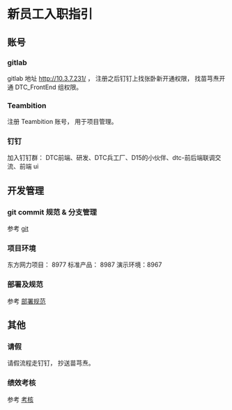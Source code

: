 # 新员工入职指引

## 账号

### gitlab

gitlab 地址 http://10.3.7.231/ ， 注册之后钉钉上找张卧新开通权限， 找苗芎焘开通 DTC_FrontEnd 组权限。

### Teambition 

注册 Teambition 账号， 用于项目管理。

### 钉钉

加入钉钉群： DTC前端、研发、DTC兵工厂、D15的小伙伴、dtc-前后端联调交流、前端 ui

## 开发管理

### git commit 规范 & 分支管理

参考 [git](git.md)

### 项目环境
东方网力项目： 8977
标准产品： 8987
演示环境：8967

### 部署及规范

参考 [部署规范](deploy.md)

## 其他

### 请假

请假流程走钉钉， 抄送苗芎焘。

### 绩效考核

参考 [考核](performance.md)